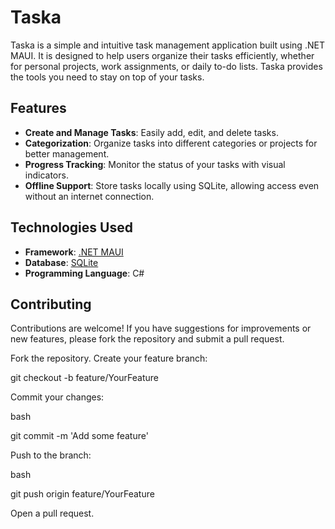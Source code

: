 # Taska

Taska is a simple and intuitive task management application built using .NET MAUI. It is designed to help users organize their tasks efficiently, whether for personal projects, work assignments, or daily to-do lists. Taska provides the tools you need to stay on top of your tasks.

## Features

- **Create and Manage Tasks**: Easily add, edit, and delete tasks.
- **Categorization**: Organize tasks into different categories or projects for better management.
- **Progress Tracking**: Monitor the status of your tasks with visual indicators.
- **Offline Support**: Store tasks locally using SQLite, allowing access even without an internet connection.

## Technologies Used

- **Framework**: [.NET MAUI](https://dotnet.microsoft.com/apps/maui)
- **Database**: [SQLite](https://www.sqlite.org/index.html)
- **Programming Language**: C#

## Contributing

Contributions are welcome! If you have suggestions for improvements or new features, please fork the repository and submit a pull request.

Fork the repository.
Create your feature branch:

git checkout -b feature/YourFeature

Commit your changes:

bash

git commit -m 'Add some feature'

Push to the branch:

bash

git push origin feature/YourFeature

Open a pull request.
